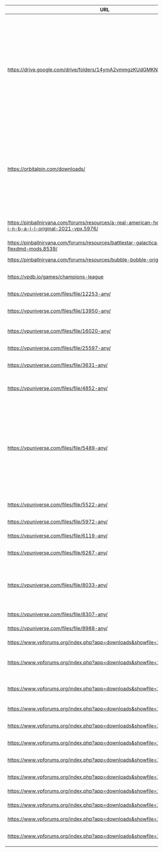 | URL | Game 1 | Game ... |
| --- | ------ | -------- |
| https://drive.google.com/drive/folders/14ymA2vmmgzKUdGMKNdVPf8pqkYe9XQbv | F-14 Tomcat (williams 1987) | Blade Runner (original 2020), Jaws (original 2013), RoboCop (original 2013), The Addams Family (bally 1992), Star Wars Death Star Assault (original 2011), Halloween (original 2022), Aliens Legacy (original 2005), Nightmare on Elm Street (original 2013), Back to the Future (original 2013) |
| https://orbitalpin.com/downloads/ | Diablo Pinball (original 2017) | Pizza Time (original 2020), Stranger Things (original 2017), The Beatles (stern 2018), Harry Potter and the Goblet of Fire (original 2020), The Leprechaun King (original 2019), Stranger Things - Stranger Edition (original 2018) |
| https://pinballnirvana.com/forums/resources/a-real-american-hero-operation-p-i-n-b-a-l-l-original-2021-vpx.5976/ | A Real American Hero - Operation P.I.N.B.A.L.L. (original 2017) | A Real American Hero - Operation P.I.N.B.A.L.L. (original 2017) |
| https://pinballnirvana.com/forums/resources/battlestar-galactica-williams-1980-flexdmd-mods.8539/ | Battlestar Galactica (original 2018) | Battlestar Galactica (original 2018) |
| https://pinballnirvana.com/forums/resources/bubble-bobble-original.6060/ | Bubble Bobble (original 2006) | Bubble Bobble (original 2006) |
| https://vpdb.io/games/champions-league | Copa Libertadores 2018 (original 2018) | Champions League - Season 2018 (original 2017) |
| https://vpuniverse.com/files/file/12253-any/ | X-Men Magneto LE (stern 2012) | X-Men Wolverine LE (stern 2012) |
| https://vpuniverse.com/files/file/13950-any/ | Elvis (stern 2004) | Elvis Gold (Limited Edition) (stern 2004) |
| https://vpuniverse.com/files/file/16020-any/ | Elvira and the Party Monsters (bally 1989) | Elvira's House of Horrors Remix (original 2021) |
| https://vpuniverse.com/files/file/25597-any/ | Op-Pop-Pop (bally 1969) | Op-Pop-Pop (bally 1969) |
| https://vpuniverse.com/files/file/3631-any/ | Spider-Man (Black Suited) (stern 2007) | Spider-Man (stern 2007) |
| https://vpuniverse.com/files/file/4852-any/ | A Real American Hero - Operation P.I.N.B.A.L.L. (original 2017) | A Real American Hero - Operation P.I.N.B.A.L.L. (original 2017) |
| https://vpuniverse.com/files/file/5489-any/ | AC/DC (Let There Be Rock Limited Edition) (stern 2012) | AC/DC Back In Black (Limited Edition) (stern 2012), AC/DC (Pro Vault Edition) (stern 2017), AC/DC (LUCI Premium) (stern 2013), AC/DC (Premium) (stern 2012), AC/DC (Pro) (stern 2012), AC/DC (LUCI Vault Edition) (stern 2018) |
| https://vpuniverse.com/files/file/5522-any/ | Cactus Canyon (bally 1998) | Cactus Canyon Continued (original 2019) |
| https://vpuniverse.com/files/file/5972-any/ | Pinball (stern 1977) | Pinball (stern 1977) |
| https://vpuniverse.com/files/file/6119-any/ | X-Men Magneto LE (stern 2012) | X-Men Wolverine LE (stern 2012) |
| https://vpuniverse.com/files/file/6267-any/ | Cactus Canyon (bally 1998) | Cactus Canyon Continued (original 2019) |
| https://vpuniverse.com/files/file/8033-any/ | Nightmare (digitalIllusions 1992) | Beat Box (digitalIllusions 1992), Steel Wheel (digitalIllusions 1992), Ignition (digitalIllusions 1992) |
| https://vpuniverse.com/files/file/8307-any/ | White Christmas (original 2023) | Melody (gottlieb 1967) |
| https://vpuniverse.com/files/file/8988-any/ | Queen - The Game (original 2021) | Queen - The Game (original 2021) |
| https://www.vpforums.org/index.php?app=downloads&showfile=11723 | Genie (gottlieb 1979) | Genie (gottlieb 1979) |
| https://www.vpforums.org/index.php?app=downloads&showfile=12793 | Professional Pinball - Challenger V (professionalPinball 1981) | Professional Pinball - Challenger I (professionalPinball 1981) |
| https://www.vpforums.org/index.php?app=downloads&showfile=12993 | A Real American Hero - Operation P.I.N.B.A.L.L. (original 2017) | A Real American Hero - Operation P.I.N.B.A.L.L. (original 2017) |
| https://www.vpforums.org/index.php?app=downloads&showfile=13149 | Rock Encore (gottlieb 1986) | Rock (gottlieb 1985) |
| https://www.vpforums.org/index.php?app=downloads&showfile=13694 | Radical! (bally 1990) | Radical! (prototype) (bally 1990) |
| https://www.vpforums.org/index.php?app=downloads&showfile=14754 | Hyperball (williams 1981) | Hyperball (williams 1981) |
| https://www.vpforums.org/index.php?app=downloads&showfile=15212 | Close Encounters of the Third Kind (gottlieb 1978) | Close Encounters of the Third Kind (gottlieb 1978) |
| https://www.vpforums.org/index.php?app=downloads&showfile=15611 | Queen - The Game (original 2021) | Queen - The Game (original 2021) |
| https://www.vpforums.org/index.php?app=downloads&showfile=16626 | JP's Cyclone (williams 2022) | Cyclone (williams 1988) |
| https://www.vpforums.org/index.php?app=downloads&showfile=16814 | Ice Fever (gottlieb 1985) | Ice Fever (gottlieb 1985) |
| https://www.vpforums.org/index.php?app=downloads&showfile=18562 | Luck Smile (inder 1976) | Space Station (williams 1987) |
| https://www.vpforums.org/index.php?app=downloads&showfile=18619 | Check (recel 1975) | Jake Mate (recel 1974), Check Mate (recel 1975) |
